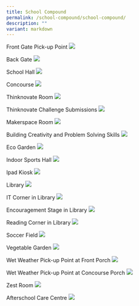 ```yaml
---
title: School Compound
permalink: /school-compound/school-compound/
description: ""
variant: markdown
---
```

Front Gate Pick-up Point
![](/images/School%20Tour/24%20October%20Images/Front%20Gate%20Pick-up%20Point.jpg)

Back Gate 
![](/images/2023%20Pics%20%20%2010%20Nov/Backgate_panorama.png)

School Hall
![](/images/28%20November/School_Hall.png)

Concourse
![](/images/School%20Tour/24%20October%20Images/Concourse.jpg)

Thinknovate Room
![](/images/28%20November/Thinknovate.png)

Thinknovate Challenge Submissions 
![](/images/28%20November/Thinknovate_Inside.png)

Makerspace Room
![](/images/28%20November/Makerspace_Outside.png)

Building Creativity and Problem Solving Skills
![](/images/28%20November/Makerspace_Inside.png)

Eco Garden
![](/images/School%20Tour/24%20October%20Images/Garden%20Panaroma.jpg)

Indoor Sports Hall
![](/images/School%20Tour/24%20October%20Images/Indoor%20Sports%20Hall.jpg)

Ipad Kiosk
![](/images/School%20Tour/24%20October%20Images/Ipad%20Kiosk.jpg)

Library
![](/images/School%20Tour/24%20October%20Images/Library%20Panorama.jpg)

IT Corner in Library
![](/images/School%20Tour/24%20October%20Images/Laptops%20in%20Library.jpg)

Encouragement Stage in Library
![](/images/School%20Tour/24%20October%20Images/Libary%20Stage.jpg)

Reading Corner in Library
![](/images/School%20Tour/24%20October%20Images/Reading%20Corner.jpg)

Soccer Field
![](/images/School%20Tour/24%20October%20Images/Soccer%20Field.jpg)

Vegetable Garden
![](/images/School%20Tour/24%20October%20Images/Vegetable%20Garden.jpg)

Wet Weather Pick-up Point at Front Porch
![](/images/School%20Tour/24%20October%20Images/Front_Porch_with_Mdm_Ros_Car_brighter.png)

Wet Weather Pick-up Point at Concourse Porch
![](/images/School%20Tour/24%20October%20Images/Concourse_Porch_super_bright.png)

Zest Room
![](/images/School%20Tour/24%20October%20Images/Zest%20Room.jpg)

Afterschool Care Centre
![](/images/School%20Tour/24%20October%20Images/afterschool%20care%20centre.png)